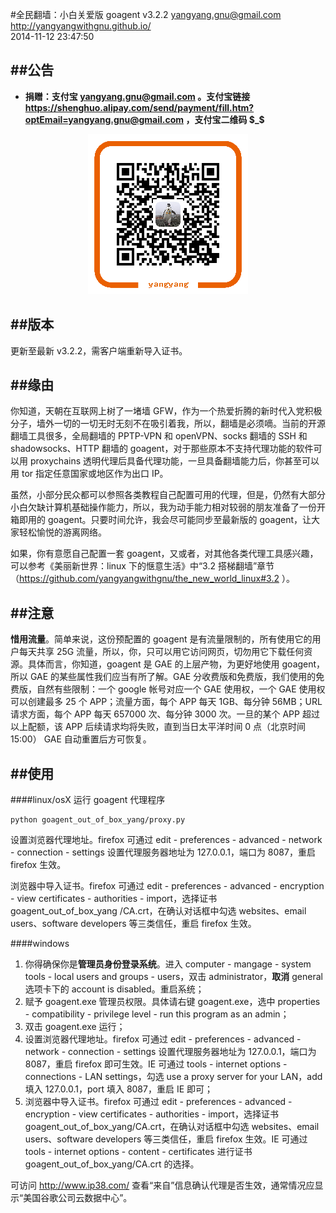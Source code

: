#全民翻墙：小白关爱版 goagent v3.2.2
yangyang.gnu@gmail.com  
http://yangyangwithgnu.github.io/  
2014-11-12 23:47:50   


##公告
----------------
* **捐赠：支付宝 yangyang.gnu@gmail.com 。支付宝链接 https://shenghuo.alipay.com/send/payment/fill.htm?optEmail=yangyang.gnu@gmail.com ，支付宝二维码 $_$**
<div align="center">
<img src="https://raw.githubusercontent.com/yangyangwithgnu/yangyangwithgnu.github.io/master/pics/donate_qr.png" alt=""/><br>
</div>


##版本
----------------
更新至最新 v3.2.2，需客户端重新导入证书。


##缘由
----------------

你知道，天朝在互联网上树了一堵墙 GFW，作为一个热爱折腾的新时代入党积极分子，墙外一切的一切无时无刻不在吸引着我，所以，翻墙是必须嘀。当前的开源翻墙工具很多，全局翻墙的 PPTP-VPN 和 openVPN、socks 翻墙的 SSH 和 shadowsocks、HTTP 翻墙的 goagent，对于那些原本不支持代理功能的软件可以用 proxychains 透明代理后具备代理功能，一旦具备翻墙能力后，你甚至可以用 tor 指定任意国家或地区作为出口 IP。

虽然，小部分民众都可以参照各类教程自己配置可用的代理，但是，仍然有大部分小白欠缺计算机基础操作能力，所以，我为动手能力相对较弱的朋友准备了一份开箱即用的 goagent。只要时间允许，我会尽可能同步至最新版的 goagent，让大家轻松愉悦的游离网络。

如果，你有意愿自己配置一套 goagent，又或者，对其他各类代理工具感兴趣，可以参考《美丽新世界：linux 下的惬意生活》中“3.2 搭梯翻墙”章节（https://github.com/yangyangwithgnu/the_new_world_linux#3.2 ）。


##注意
----------------

**惜用流量**。简单来说，这份预配置的 goagent 是有流量限制的，所有使用它的用户每天共享 25G 流量，所以，你，只可以用它访问网页，切勿用它下载任何资源。具体而言，你知道，goagent 是 GAE 的上层产物，为更好地使用 goagent，所以 GAE 的某些属性我们应当有所了解。GAE 分收费版和免费版，我们使用的免费版，自然有些限制：一个 google 帐号对应一个 GAE 使用权，一个 GAE 使用权可以创建最多 25 个 APP；流量方面，每个 APP 每天 1GB、每分钟 56MB；URL 请求方面，每个 APP 每天 657000 次、每分钟 3000 次。一旦的某个 APP 超过以上配额，该 APP 后续请求均将失败，直到当日太平洋时间 0 点（北京时间 15:00） GAE 自动重置后方可恢复。


##使用
----------------

####linux/osX
运行 goagent 代理程序
```
python goagent_out_of_box_yang/proxy.py
```

设置浏览器代理地址。firefox 可通过 edit - preferences - advanced - network - connection - settings 设置代理服务器地址为 127.0.0.1，端口为 8087，重启 firefox 生效。

浏览器中导入证书。firefox 可通过 edit - preferences - advanced - encryption - view certificates - authorities - import，选择证书 goagent_out_of_box_yang
/CA.crt，在确认对话框中勾选 websites、email users、software developers 等三类信任，重启 firefox 生效。

####windows
1. 你得确保你是**管理员身份登录系统**。进入 computer - mangage - system tools - local users and groups - users，双击 administrator，**取消** general 选项卡下的 account is disabled。重启系统；
2. 赋予 goagent.exe 管理员权限。具体请右键 goagent.exe，选中 properties - compatibility - privilege level - run this program as an admin；
3. 双击 goagent.exe 运行；
4. 设置浏览器代理地址。firefox 可通过 edit - preferences - advanced - network - connection - settings 设置代理服务器地址为 127.0.0.1，端口为 8087，重启 firefox 即可生效。IE 可通过 tools - internet options - connections - LAN settings，勾选 use a proxy server for your LAN，add 填入 127.0.0.1，port 填入 8087，重启 IE 即可；
5. 浏览器中导入证书。firefox 可通过 edit - preferences - advanced - encryption - view certificates - authorities - import，选择证书 goagent_out_of_box_yang/CA.crt，在确认对话框中勾选 websites、email users、software developers 等三类信任，重启 firefox 生效。IE 可通过 tools - internet options - content - certificates 进行证书 goagent_out_of_box_yang/CA.crt 的选择。

可访问 http://www.ip38.com/ 查看“来自”信息确认代理是否生效，通常情况应显示“美国谷歌公司云数据中心”。
